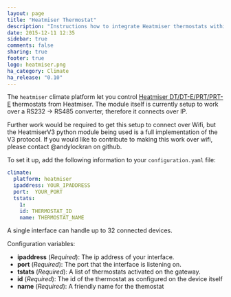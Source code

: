 ```yaml
---
layout: page
title: "Heatmiser Thermostat"
description: "Instructions how to integrate Heatmiser thermostats within Home Assistant."
date: 2015-12-11 12:35
sidebar: true
comments: false
sharing: true
footer: true
logo: heatmiser.png
ha_category: Climate
ha_release: "0.10"
---
```



The `heatmiser` climate platform let you control [Heatmiser DT/DT-E/PRT/PRT-E](http://www.heatmisershop.co.uk/heatmiser-slimline-programmable-room-thermostat/) thermostats from Heatmiser.  The module itself is currently setup to work over a RS232 -> RS485 converter, therefore it connects over IP.

Further work would be required to get this setup to connect over Wifi, but the HeatmiserV3 python module being used is a full implementation of the V3 protocol.  If you would like to contribute to making this work over wifi, please contact @andylockran on github.

To set it up, add the following information to your `configuration.yaml` file:

```yaml
climate:
  platform: heatmiser
  ipaddress: YOUR_IPADDRESS
  port:  YOUR_PORT
  tstats:
    1:
    id: THERMOSTAT_ID
    name: THERMOSTAT_NAME
```

A single interface can handle up to 32 connected devices.

Configuration variables:

- **ipaddress** (*Required*): The ip address of your interface.
- **port** (*Required*): The port that the interface is listening on.
- **tstats** (*Required*): A list of thermostats activated on the gateway.
- **id** (*Required*): The id of the thermostat as configured on the device itself
- **name** (*Required*): A friendly name for the themostat

